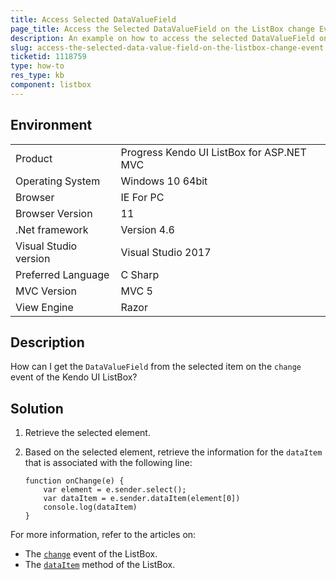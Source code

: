 ```yaml
---
title: Access Selected DataValueField
page_title: Access the Selected DataValueField on the ListBox change Event | Kendo UI ListBox for ASP.NET MVC
description: An example on how to access the selected DataValueField on the Kendo UI ListBox change event.
slug: access-the-selected-data-value-field-on-the-listbox-change-event
ticketid: 1118759
type: how-to
res_type: kb
component: listbox
---
```


## Environment

<table>
 <tr>
  <td>Product</td>
  <td>Progress Kendo UI ListBox for ASP.NET MVC</td>
 </tr>
 <tr>
  <td>Operating System</td>
  <td>Windows 10 64bit</td>
 </tr>
 <tr>
  <td>Browser</td>
  <td>IE For PC</td>
 </tr>
 <tr>
  <td>Browser Version</td>
  <td>11</td>
 </tr>
 <tr>
  <td>.Net framework</td>
  <td>Version 4.6</td>
 </tr>
 <tr>
  <td>Visual Studio version</td>
  <td>Visual Studio 2017</td>
 </tr>
 <tr>
  <td>Preferred Language</td>
  <td>C Sharp</td>
 </tr>
 <tr>
  <td>MVC Version</td>
  <td>MVC 5</td>
 </tr>
 <tr>
  <td>View Engine</td>
  <td>Razor</td>
 </tr>
</table>


## Description

How can I get the `DataValueField` from the selected item on the `change` event of the Kendo UI ListBox? 

## Solution

1. Retrieve the selected element.
1. Based on the selected element, retrieve the information for the `dataItem` that is associated with the following line:

    ```
    function onChange(e) {
        var element = e.sender.select();
        var dataItem = e.sender.dataItem(element[0])
        console.log(dataItem)
    }
    ```

For more information, refer to the articles on:
* The [`change`](/api/javascript/ui/listbox/events/change) event of the ListBox.
* The [`dataItem`](/api/javascript/ui/listbox/methods/dataitem) method of the ListBox.
